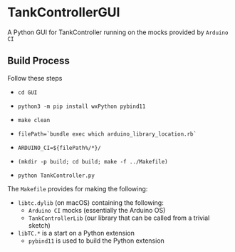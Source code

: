 # TankControllerGUI
A Python GUI for TankController running on the mocks provided by `Arduino CI`

## Build Process
Follow these steps
* `cd GUI`
* `python3 -m pip install wxPython pybind11`
* `make clean`
* ``filePath=`bundle exec which arduino_library_location.rb` ``
* `ARDUINO_CI=${filePath%/*}/`

* `(mkdir -p build; cd build; make -f ../Makefile)`
* `python TankController.py`

The `Makefile` provides for making the following:
* `libtc.dylib` (on macOS) containing the following:
  * `Arduino CI` mocks (essentially the Arduino OS)
  * `TankControllerLib` (our library that can be called from a trivial sketch)
* `libTC.*` is a start on a Python extension
  * `pybind11` is used to build the Python extension
